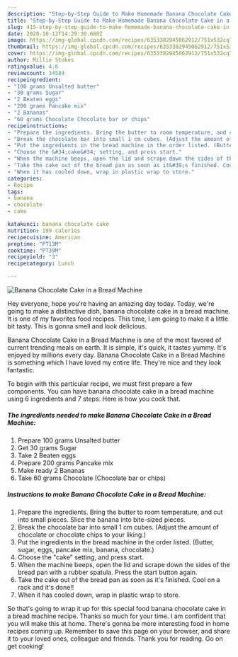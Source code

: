 ```yaml
---
description: "Step-by-Step Guide to Make Homemade Banana Chocolate Cake in a Bread Machine"
title: "Step-by-Step Guide to Make Homemade Banana Chocolate Cake in a Bread Machine"
slug: 415-step-by-step-guide-to-make-homemade-banana-chocolate-cake-in-a-bread-machine
date: 2020-10-12T14:29:30.688Z
image: https://img-global.cpcdn.com/recipes/6353382945062912/751x532cq70/banana-chocolate-cake-in-a-bread-machine-recipe-main-photo.jpg
thumbnail: https://img-global.cpcdn.com/recipes/6353382945062912/751x532cq70/banana-chocolate-cake-in-a-bread-machine-recipe-main-photo.jpg
cover: https://img-global.cpcdn.com/recipes/6353382945062912/751x532cq70/banana-chocolate-cake-in-a-bread-machine-recipe-main-photo.jpg
author: Millie Stokes
ratingvalue: 4.6
reviewcount: 34584
recipeingredient:
- "100 grams Unsalted butter"
- "30 grams Sugar"
- "2 Beaten eggs"
- "200 grams Pancake mix"
- "2 Bananas"
- "60 grams Chocolate Chocolate bar or chips"
recipeinstructions:
- "Prepare the ingredients. Bring the butter to room temperature, and cut into small pieces. Slice the banana into bite-sized pieces."
- "Break the chocolate bar into small 1 cm cubes. (Adjust the amount of chocolate or chocolate chips to your liking.)"
- "Put the ingredients in the bread machine in the order listed. (Butter, sugar, eggs, pancake mix, banana, chocolate.)"
- "Choose the &#34;cake&#34; setting, and press start."
- "When the machine beeps, open the lid and scrape down the sides of the bread pan with a rubber spatula. Press the start button again."
- "Take the cake out of the bread pan as soon as it&#39;s finished. Cool on a rack and it&#39;s done!!"
- "When it has cooled down, wrap in plastic wrap to store."
categories:
- Recipe
tags:
- banana
- chocolate
- cake

katakunci: banana chocolate cake 
nutrition: 199 calories
recipecuisine: American
preptime: "PT13M"
cooktime: "PT39M"
recipeyield: "3"
recipecategory: Lunch

---
```



![Banana Chocolate Cake in a Bread Machine](https://img-global.cpcdn.com/recipes/6353382945062912/751x532cq70/banana-chocolate-cake-in-a-bread-machine-recipe-main-photo.jpg)

Hey everyone, hope you're having an amazing day today. Today, we're going to make a distinctive dish, banana chocolate cake in a bread machine. It is one of my favorites food recipes. This time, I am going to make it a little bit tasty. This is gonna smell and look delicious.

Banana Chocolate Cake in a Bread Machine is one of the most favored of current trending meals on earth. It is simple, it's quick, it tastes yummy. It's enjoyed by millions every day. Banana Chocolate Cake in a Bread Machine is something which I have loved my entire life. They're nice and they look fantastic.




To begin with this particular recipe, we must first prepare a few components. You can have banana chocolate cake in a bread machine using 6 ingredients and 7 steps. Here is how you cook that.

<!--inarticleads1-->

##### The ingredients needed to make Banana Chocolate Cake in a Bread Machine:

1. Prepare 100 grams Unsalted butter
1. Get 30 grams Sugar
1. Take 2 Beaten eggs
1. Prepare 200 grams Pancake mix
1. Make ready 2 Bananas
1. Take 60 grams Chocolate (Chocolate bar or chips)




<!--inarticleads2-->

##### Instructions to make Banana Chocolate Cake in a Bread Machine:

1. Prepare the ingredients. Bring the butter to room temperature, and cut into small pieces. Slice the banana into bite-sized pieces.
1. Break the chocolate bar into small 1 cm cubes. (Adjust the amount of chocolate or chocolate chips to your liking.)
1. Put the ingredients in the bread machine in the order listed. (Butter, sugar, eggs, pancake mix, banana, chocolate.)
1. Choose the &#34;cake&#34; setting, and press start.
1. When the machine beeps, open the lid and scrape down the sides of the bread pan with a rubber spatula. Press the start button again.
1. Take the cake out of the bread pan as soon as it&#39;s finished. Cool on a rack and it&#39;s done!!
1. When it has cooled down, wrap in plastic wrap to store.




So that's going to wrap it up for this special food banana chocolate cake in a bread machine recipe. Thanks so much for your time. I am confident that you will make this at home. There's gonna be more interesting food in home recipes coming up. Remember to save this page on your browser, and share it to your loved ones, colleague and friends. Thank you for reading. Go on get cooking!
